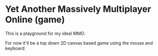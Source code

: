 # Yet Another Massively Multiplayer Online (game)

This is a playground for my ideal MMO.

For now it'll be a top down 2D canvas based game using the mouse and keyboard.
